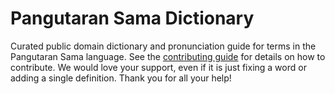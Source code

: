 
# Pangutaran Sama Dictionary

Curated public domain dictionary and pronunciation guide for terms in the Pangutaran Sama language. See the [contributing guide](https://github.com/drumworkteam/term/blob/make/.github/contributing.md) for details on how to contribute. We would love your support, even if it is just fixing a word or adding a single definition. Thank you for all your help!
